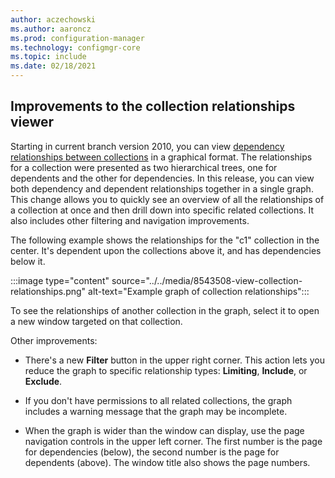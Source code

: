 ```yaml
---
author: aczechowski
ms.author: aaroncz
ms.prod: configuration-manager
ms.technology: configmgr-core
ms.topic: include
ms.date: 02/18/2021
---
```


## <a name="bkmk_coll"></a> Improvements to the collection relationships viewer

<!--8543508-->

Starting in current branch version 2010, you can view [dependency relationships between collections](../../../../clients/manage/collections/manage-collections.md#view-collection-relationships) in a graphical format. The relationships for a collection were presented as two hierarchical trees, one for dependents and the other for dependencies. In this release, you can view both dependency and dependent relationships together in a single graph. This change allows you to quickly see an overview of all the relationships of a collection at once and then drill down into specific related collections. It also includes other filtering and navigation improvements.

The following example shows the relationships for the "c1" collection in the center. It's dependent upon the collections above it, and has dependencies below it.

:::image type="content" source="../../media/8543508-view-collection-relationships.png" alt-text="Example graph of collection relationships":::

To see the relationships of another collection in the graph, select it to open a new window targeted on that collection.

Other improvements:

- There's a new **Filter** button in the upper right corner. This action lets you reduce the graph to specific relationship types: **Limiting**, **Include**, or **Exclude**.

- If you don't have permissions to all related collections, the graph includes a warning message that the graph may be incomplete.

- When the graph is wider than the window can display, use the page navigation controls in the upper left corner. The first number is the page for  dependencies (below), the second number is the page for dependents (above). The window title also shows the page numbers.
